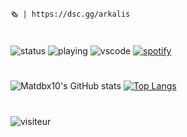 <br>

    🗞️ | https://dsc.gg/arkalis
#
![status](https://dev.discordprofiles.me/badge/status/634442174305402883?simple=true)
![playing](https://dev.discordprofiles.me/badge/playing/634442174305402883)
![vscode](https://dev.discordprofiles.me/badge/vscode/634442174305402883)
[![spotify](https://dev.discordprofiles.me/badge/spotify/634442174305402883)](https://dev.discordprofiles.me/openspotify/634442174305402883)
#
![Matdbx10's GitHub stats](https://github-readme-stats.vercel.app/api?username=Matdbx10&show_icons=true&theme=radical)
[![Top Langs](https://github-readme-stats.vercel.app/api/top-langs/?username=matdbx10&layout=radical)](https://github.com/anuraghazra/github-readme-stats)
#
![visiteur](https://profile-counter.glitch.me/Matdbx10/count.svg)
